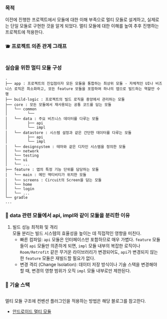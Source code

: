 ### 목적
이전에 진행한 프로젝트에서 모듈에 대한 이해 부족으로 멀티 모듈로 설계하고, 실제로는 단일 모듈로 구현한 것을 알게 되었다. 멀티 모듈에 대한 이해를 높여 추후 진행하는 프로젝트에 적용한다.

### 🫐 프로젝트 의존 관계 그래프
```
```

### 실습을 위한 멀티 모듈 구성
```
.
├── app : 프로젝트의 진입점이자 모든 모듈을 통합하는 최상위 모듈 - 자체적인 UI나 비즈니스 로직은 최소화하고, 모든 feature 모듈을 포함하여 하나의 앱으로 빌드하는 역할만 수행
├── build-logic : 프로젝트의 빌드 로직을 중앙에서 관리하는 모듈
├── core : 모든 모듈에서 재사용되는 공통 코드를 담는 모듈
│   └── common
│         └── 
│   └── data : 주요 비즈니스 데이터를 다루는 모듈
│         ├── api
│         └── impl
│   └── datastore : 시스템 설정과 같은 간단한 데이터를 다루는 모듈
│         ├── api
│         └── impl
│   └── designsystem : 테마와 같은 디자인 시스템을 정의한 모듈
│   └── network
│   └── testing
│   └── ui 
│   └── ...
├── feature : 앱의 특정 기능 단위를 담당하는 모듈
│   └── main : 메인 액티비티가 위치한 모듈
│   └── screens : Circuit의 Screen을 담는 모듈
│   └── home
│   └── login
│   └── ...
└── gradle
...
```

### 🍑 data 관련 모듈에서 api, impl와 같이 모듈을 분리한 이유
1. 빌드 성능 최적화 및 격리   
모듈 분리는 빌드 시스템의 효율성을 높이는 데 직접적인 영향을 미친다.  
   - 빠른 컴파일: `api` 모듈은 인터페이스만 포함하므로 매우 가볍다. 
     `feature` 모듈들이 `api` 모듈만 의존하게 되면, `impl` 모듈 내부의 복잡한 로직이나 `Room/Retrofit` 같은 무거운 라이브러리가 변경되어도, 
     `api`가 변경되지 않는 한 `feature` 모듈은 재빌드할 필요가 없다.
   - 변경 격리 (Change Isolation): 데이터 저장 방식이나 기술 스택을 변경해야 할 때, 
     변경의 영향 범위가 오직 `impl` 모듈 내부로만 제한된다.

### 🍋 기술 스택
```

```

멀티 모듈 구조에 컨벤션 플러그인을 적용하는 방법은 해당 블로그를 참고한다.
- [안드로이드 멀티 모듈](https://dev-inventory.com/55)
